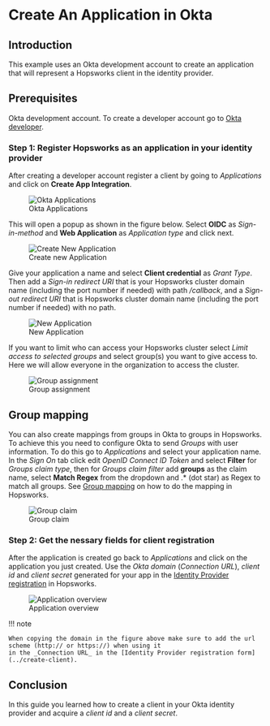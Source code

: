 # Create An Application in Okta

## Introduction
This example uses an Okta development account to create an application that will represent a Hopsworks client in the 
identity provider.

## Prerequisites
Okta development account. To create a developer account go to [Okta developer](https://developer.okta.com/signup/).

### Step 1: Register Hopsworks as an application in your identity provider
After creating a developer account register a client by going to _Applications_ and click on **Create App Integration**.

  <figure>
    <img src="../../../assets/images/admin/oauth2/okta.png" alt="Okta Applications" />
    <figcaption>Okta Applications</figcaption>
  </figure>

This will open a popup as shown in the figure below. Select **OIDC** as _Sign-in-method_ and **Web Application** as 
_Application type_ and click next.
  <figure>
    <img src="../../../assets/images/admin/oauth2/create-new-app.png" alt="Create New Application" />
    <figcaption>Create new Application</figcaption>
  </figure>

Give your application a name and select **Client credential** as _Grant Type_. Then add a _Sign-in redirect URI_ 
that is your Hopsworks cluster domain name (including the port number if needed) with path _/callback_, and a _Sign-out 
redirect URI_ that is Hopsworks cluster domain name (including the port number if needed) with no path.

  <figure>
    <img src="../../../assets/images/admin/oauth2/new-web-app.png" alt="New Application" />
    <figcaption>New Application</figcaption>
  </figure>

If you want to limit who can access your Hopsworks cluster select _Limit access to selected groups_ and 
select group(s) you want to give access to. Here we will allow everyone in the organization to access the cluster.

  <figure>
    <img src="../../../assets/images/admin/oauth2/assignments.png" alt="Group assignment" />
    <figcaption>Group assignment</figcaption>
  </figure>

## Group mapping

You can also create mappings from groups in Okta to groups in Hopsworks. To achieve this you need to configure Okta to 
send _Groups_ with user information. To do this go to _Applications_ and select your application name. In the _Sign 
On_ tab click edit _OpenID Connect ID Token_ and select **Filter** for _Groups claim type_, then for _Groups claim 
filter_ add **groups** as the claim name, select **Match Regex** from the dropdown and .* (dot star) as Regex to 
match all groups. See [Group mapping](../create-client/#group-mapping) on how to do the mapping in Hopsworks.

  <figure>
    <img src="../../../assets/images/admin/oauth2/okta-groups.png" alt="Group claim" />
    <figcaption>Group claim</figcaption>
  </figure>

### Step 2: Get the nessary fields for client registration
After the application is created go back to _Applications_ and click on the application you just created. Use the
_Okta domain_ (_Connection URL_), _client id_ and _client secret_ generated for your app in the 
[Identity Provider registration](../create-client) in Hopsworks.

  <figure>
    <img src="../../../assets/images/admin/oauth2/overview.png" alt="Application overview" />
    <figcaption>Application overview</figcaption>
  </figure>

!!! note

    When copying the domain in the figure above make sure to add the url scheme (http:// or https://) when using it 
    in the _Connection URL_ in the [Identity Provider registration form](../create-client).

## Conclusion
In this guide you learned how to create a client in your Okta identity provider and 
acquire a _client id_ and a _client secret_.